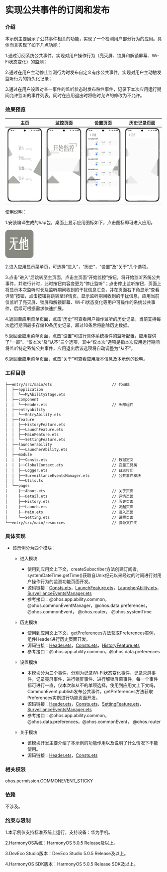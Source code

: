 # 实现公共事件的订阅和发布

### 介绍

本示例主要展示了公共事件相关的功能，实现了一个检测用户部分行为的应用。具体而言实现了如下几点功能：

1.通过订阅系统公共事件，实现对用户操作行为（亮灭屏、锁屏和解锁屏幕、Wi-Fi状态变化）的监测；

2.通过在用户主动停止监测行为时发布自定义有序公共事件，实现对用户主动触发监听行为的持久化记录；

3.通过在用户设置对某一事件的监听状态时发布粘性事件，记录下本次应用运行期间允许监听的事件列表，同时在应用退出时将临时允许的修改为不允许。

### 效果预览

| 主页                                   | 监控页面                               | 设置页面                               | 历史记录页面                          |
|--------------------------------------|------------------------------------| -------------------------------------- | ------------------------------------- |
| <img src="screenshots/launch.jpg" /> | <img src="screenshots/main.jpg" /> | <img src="screenshots/settings.jpg" /> | <img src="screenshots/history.jpg" /> |

使用说明：

1.安装编译生成的hap包，桌面上显示应用图标如下，点击图标即可进入应用。

<img src="screenshots/icon.png" style="zoom:80%;" />

2.进入应用显示菜单页，可选择“进入”，“历史”，“设置”及“关于”几个选项。

3.点击“进入”后跳转至主页面，点击主页面“开始监控”按钮，将开始监听系统公共事件，并进行计时，此时按钮内容变更为“停止监听”；点击停止监听按钮，页面上将显示本次监听时长及监听期间收到的干扰信息汇总，并在页面右下角显示“查看详情”按钮，点击按钮将跳转至详情页，显示监听期间收到的干扰信息，应用当前仅监听了亮灭屏、锁屏和解锁屏幕、Wi-Fi状态变化等用户可操作的系统公共事件，后续可根据需求快速扩展。

4.返回至应用菜单页面，点击“历史”可查看用户操作监听的历史记录，当前支持每次运行期间最多存储10条历史记录，超过10条后将删除历史数据。

5.返回至应用菜单页面，点击“设置”可进行具体系统事件的监听配置，应用提供了“一直”、“仅本次”及“从不”三个选项，其中“仅本次”选项是指本次应用运行期间将监听特定系统公共事件，应用退出后该选项将自动调整为“从不”。

6.返回至应用菜单页面，点击“关于”可查看应用版本信息及本示例的说明。

### 工程目录
```
├──entry/src/main/ets                           // 代码区
│  ├──application
│  │  └──MyAbilityStage.ets                    
│  ├──component
│  │  └──Header.ets                             // 头部组件
│  ├──entryability
│  │  └──EntryAbility.ets
│  ├──feature
│  │  ├──HistoryFeature.ets                    
│  │  ├──LaunchFeature.ets                    
│  │  ├──MainFeature.ets                    
│  │  └──SettingFeature.ets                    
│  ├──launcherability 
│  │  └──LauncherAbility.ets
│  ├──module
│  │  ├──Consts.ets                             // 数据定义
│  │  ├──GlobalContext.ets                      // 变量工具类
│  │  ├──Logger.ets                             // 日志打印  
│  │  ├──SurveillanceEventsManager.ets          // 公共事件模块
│  │  └──Utils.ts                        
│  └──pages
│     ├──About.ets                              // 关于页面
│     ├──Detail.ets                             // 详情页面
│     ├──History.ets                            // 历史页面
│     ├──Launch.ets                             // 发起页面
│     ├──Main.ets                               // 进入页面
│     └──Setting.ets                            // 设置页面
└──entry/src/main/resources                     // 资源文件夹

```
   
### 具体实现

* 该示例分为四个模块：
  * 进入模块
    * 使用到应用文上下文，createSubscriber方法创建订阅者，systemDateTime.getTime()获取自Unix纪元以来经过的时间进行对用户操作行为的监测功能页面开发。
    * 源码链接：[Consts.ets](entry/src/main/ets/module/Consts.ets)，[LaunchFeature.ets](entry/src/main/ets/feature/LaunchFeature.ets)，[LauncherAbility.ets](entry/src/main/ets/launcherability/LauncherAbility.ets)，[SurveillanceEventsManager.ets](entry/src/main/ets/module/SurveillanceEventsManager.ets)
    * 参考接口：@ohos.app.ability.common，@ohos.commonEventManager，@ohos.data.preferences，@ohos.commonEvent， @ohos.router， @ohos.systemTime
  
  * 历史模块
    * 使用到应用文上下文，getPreferences方法获取Preferences实例，组件Header进行历史页面开发。
    * 源码链接：[Header.ets](entry/src/main/ets/component/Header.ets)，[Consts.ets](entry/src/main/ets/module/Consts.ets)，[HistoryFeature.ets](entry/src/main/ets/feature/HistoryFeature.ets)
    * 参考接口：@ohos.app.ability.common，@ohos.data.preferences
  
  * 设置模块
    * 本模块分为三个事件，分别为记录Wi-Fi状态变化事件，记录灭屏事件，记录亮屏事件，进行锁屏事件、进行解锁屏幕事件，每一个事件都可进行一直，仅本次和从不的单项选择，使用到应用文上下文吗，CommonEvent.publish发布公共事件，getPreferences方法获取Preferences实例进行功能页面开发。
    * 源码链接：[Header.ets](entry/src/main/ets/component/Header.ets)，[Consts.ets](entry/src/main/ets/module/Consts.ets)，[SettingFeature.ets](entry/src/main/ets/feature/SettingFeature.ets)，[SurveillanceEventsManager.ets](entry/src/main/ets/module/SurveillanceEventsManager.ets)
    * 参考接口：@ohos.app.ability.common，@ohos.data.preferences，@ohos.commonEvent， @ohos.router
  
  * 关于模块
    * 该模块开发主要介绍了本示例的功能作用以及说明了什么情况下不能使用。
    * 源码链接：[Header.ets](entry/src/main/ets/component/Header.ets)，[Consts.ets](entry/src/main/ets/module/Consts.ets)
    
### 相关权限

ohos.permission.COMMONEVENT_STICKY

### 依赖

不涉及。

### 约束与限制

1.本示例仅支持标准系统上运行，支持设备：华为手机。

2.HarmonyOS系统：HarmonyOS 5.0.5 Release及以上。

3.DevEco Studio版本：DevEco Studio 5.0.5 Release及以上。

4.HarmonyOS SDK版本：HarmonyOS 5.0.5 Release SDK及以上。